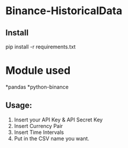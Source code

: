 # Binance-HistoricalData

## Install
pip install -r requirements.txt


# Module used
*pandas 
*python-binance 


## Usage:
1. Insert your API Key & API Secret Key
2. Insert Currency Pair
3. Insert Time Intervals
4. Put in the CSV name you want.
